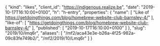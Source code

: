 {
  "kind": "likes",
  "client_id": "https://indigenous.realize.be",
  "date": "2019-10-17T16:10:00+0100",
  "h": "h-entry",
  "properties": {
    "name": [
      "Like of https://getdoingthings.com/blog/homebrew-website-club-barnsley-4/"
    ],
    "like-of": [
      "https://getdoingthings.com/blog/homebrew-website-club-barnsley-4/"
    ],
    "published": [
      "2019-10-17T16:10:00+0100"
    ]
  },
  "slug": "2019/10/lmq6r",
  "aliases": [
    "/mf2/aca43e3e-b26a-4f25-982a-09c83fe749b2/",
    "/mf2/2019/10/Lmq6r"
  ]
}
